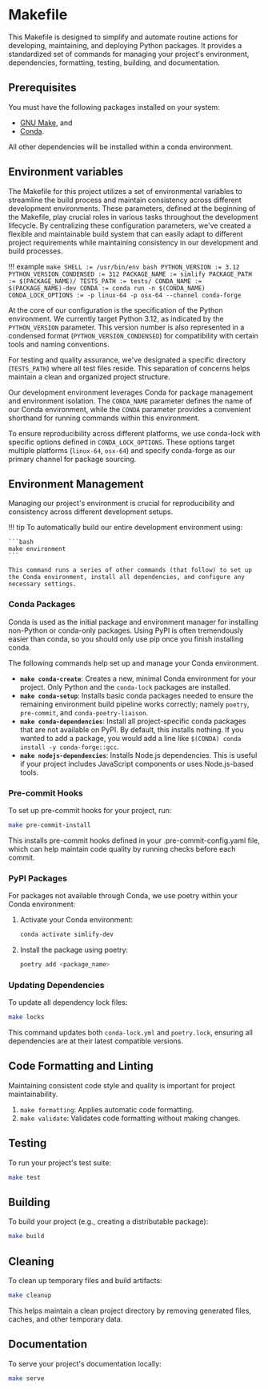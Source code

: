 # Makefile

This Makefile is designed to simplify and automate routine actions for developing, maintaining, and deploying Python packages.
It provides a standardized set of commands for managing your project's environment, dependencies, formatting, testing, building, and documentation.

## Prerequisites

You must have the following packages installed on your system:

-   [GNU Make](https://www.gnu.org/software/make/), and
-   [Conda](https://docs.conda.io/en/latest/).

All other dependencies will be installed within a conda environment.

## Environment variables

The Makefile for this project utilizes a set of environmental variables to streamline the build process and maintain consistency across different development environments.
These parameters, defined at the beginning of the Makefile, play crucial roles in various tasks throughout the development lifecycle.
By centralizing these configuration parameters, we've created a flexible and maintainable build system that can easily adapt to different project requirements while maintaining consistency in our development and build processes.

!!! example
    ```make
    SHELL := /usr/bin/env bash
    PYTHON_VERSION := 3.12
    PYTHON_VERSION_CONDENSED := 312
    PACKAGE_NAME := simlify
    PACKAGE_PATH := $(PACKAGE_NAME)/
    TESTS_PATH := tests/
    CONDA_NAME := $(PACKAGE_NAME)-dev
    CONDA := conda run -n $(CONDA_NAME)
    CONDA_LOCK_OPTIONS := -p linux-64 -p osx-64 --channel conda-forge
    ```

At the core of our configuration is the specification of the Python environment.
We currently target Python 3.12, as indicated by the `PYTHON_VERSION` parameter.
This version number is also represented in a condensed format (`PYTHON_VERSION_CONDENSED`) for compatibility with certain tools and naming conventions.

For testing and quality assurance, we've designated a specific directory (`TESTS_PATH`) where all test files reside.
This separation of concerns helps maintain a clean and organized project structure.

Our development environment leverages Conda for package management and environment isolation.
The `CONDA_NAME` parameter defines the name of our Conda environment, while the `CONDA` parameter provides a convenient shorthand for running commands within this environment.

To ensure reproducibility across different platforms, we use conda-lock with specific options defined in `CONDA_LOCK_OPTIONS`. These options target multiple platforms (`linux-64`, `osx-64`) and specify conda-forge as our primary channel for package sourcing.

## Environment Management

Managing our project's environment is crucial for reproducibility and consistency across different development setups.

!!! tip
    To automatically build our entire development environment using:

    ```bash
    make environment
    ```

    This command runs a series of other commands (that follow) to set up the Conda environment, install all dependencies, and configure any necessary settings.

### Conda Packages

Conda is used as the initial package and environment manager for installing non-Python or conda-only packages.
Using PyPI is often tremendously easier than conda, so you should only use pip once you finish installing conda.

The following commands help set up and manage your Conda environment.

-   **`make conda-create`**: Creates a new, minimal Conda environment for your project.
    Only Python and the `conda-lock` packages are installed.
-   **`make conda-setup`**: Installs basic conda packages needed to ensure the remaining environment build pipeline works correctly; namely `poetry`, `pre-commit`, and `conda-poetry-liaison`.
-   **`make conda-dependencies`**: Install all project-specific conda packages that are not available on PyPI.
    By default, this installs nothing.
    If you wanted to add a package, you would add a line like `$(CONDA) conda install -y conda-forge::gcc`.
-   **`make nodejs-dependencies`**: Installs Node.js dependencies.
    This is useful if your project includes JavaScript components or uses Node.js-based tools.

### Pre-commit Hooks

To set up pre-commit hooks for your project, run:

```bash
make pre-commit-install
```

This installs pre-commit hooks defined in your .pre-commit-config.yaml file, which can help maintain code quality by running checks before each commit.

### PyPI Packages

For packages not available through Conda, we use poetry within your Conda environment:

1.  Activate your Conda environment:
    ```bash
    conda activate simlify-dev
    ```
2.  Install the package using poetry:
    ```bash
    poetry add <package_name>
    ```

### Updating Dependencies

To update all dependency lock files:

```bash
make locks
```

This command updates both `conda-lock.yml` and `poetry.lock`, ensuring all dependencies are at their latest compatible versions.

## Code Formatting and Linting

Maintaining consistent code style and quality is important for project maintainability.

1.  `make formatting`: Applies automatic code formatting.
2.  `make validate`: Validates code formatting without making changes.

## Testing

To run your project's test suite:

```bash
make test
```

## Building

To build your project (e.g., creating a distributable package):

```bash
make build
```

## Cleaning

To clean up temporary files and build artifacts:

```bash
make cleanup
```

This helps maintain a clean project directory by removing generated files, caches, and other temporary data.

## Documentation

To serve your project's documentation locally:

```bash
make serve
```
